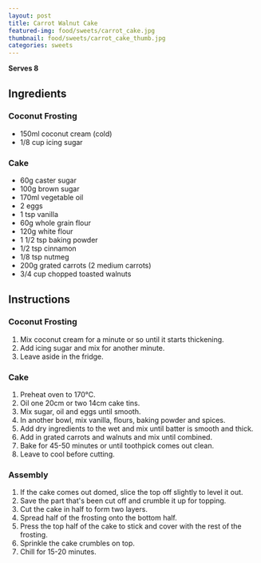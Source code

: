 ```yaml
---
layout: post
title: Carrot Walnut Cake
featured-img: food/sweets/carrot_cake.jpg
thumbnail: food/sweets/carrot_cake_thumb.jpg
categories: sweets
---
```


**Serves 8**

## Ingredients

### Coconut Frosting

- 150ml coconut cream (cold)
- 1/8 cup icing sugar

### Cake

- 60g caster sugar
- 100g brown sugar
- 170ml vegetable oil
- 2 eggs
- 1 tsp vanilla
- 60g whole grain flour
- 120g white flour
- 1 1/2 tsp baking powder
- 1/2 tsp cinnamon
- 1/8 tsp nutmeg
- 200g grated carrots (2 medium carrots)
- 3/4 cup chopped toasted walnuts

## Instructions

### Coconut Frosting

1. Mix coconut cream for a minute or so until it starts thickening.
1. Add icing sugar and mix for another minute.
1. Leave aside in the fridge.

### Cake

1. Preheat oven to 170°C.
1. Oil one 20cm or two 14cm cake tins.
1. Mix sugar, oil and eggs until smooth.
1. In another bowl, mix vanilla, flours, baking powder and spices.
1. Add dry ingredients to the wet and mix until batter is smooth and thick.
1. Add in grated carrots and walnuts and mix until combined.
1. Bake for 45-50 minutes or until toothpick comes out clean.
1. Leave to cool before cutting.

### Assembly

1. If the cake comes out domed, slice the top off slightly to level it out.
1. Save the part that's been cut off and crumble it up for topping.
1. Cut the cake in half to form two layers.
1. Spread half of the frosting onto the bottom half.
1. Press the top half of the cake to stick and cover with the rest of the frosting.
1. Sprinkle the cake crumbles on top.
1. Chill for 15-20 minutes.

